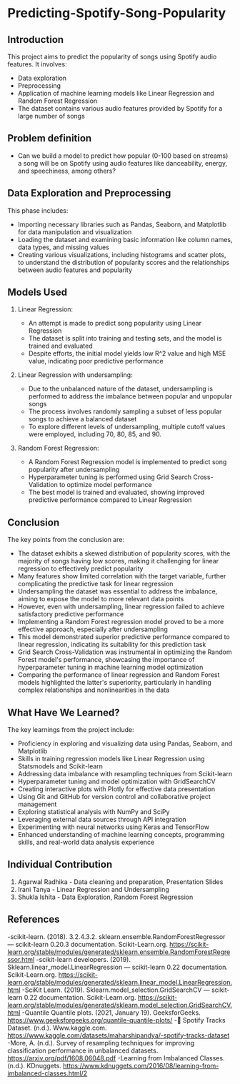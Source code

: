 # Predicting-Spotify-Song-Popularity
## Introduction
This project aims to predict the popularity of songs using Spotify audio features. It involves:

- Data exploration
- Preprocessing
- Application of machine learning models like Linear Regression and Random Forest Regression
- The dataset contains various audio features provided by Spotify for a large number of songs

## Problem definition
- Can we build a model to predict how popular (0-100 based on streams) a song will be on Spotify using audio features like danceability, energy, and speechiness, among others?

## Data Exploration and Preprocessing
This phase includes:

- Importing necessary libraries such as Pandas, Seaborn, and Matplotlib for data manipulation and visualization
- Loading the dataset and examining basic information like column names, data types, and missing values
- Creating various visualizations, including histograms and scatter plots, to understand the distribution of popularity scores and the relationships between audio features and popularity

## Models Used
1. Linear Regression:
   - An attempt is made to predict song popularity using Linear Regression
   - The dataset is split into training and testing sets, and the model is trained and evaluated
   - Despite efforts, the initial model yields low R^2 value and high MSE value, indicating poor predictive performance

2. Linear Regression with undersampling:
   - Due to the unbalanced nature of the dataset, undersampling is performed to address the imbalance between popular and unpopular songs
   - The process involves randomly sampling a subset of less popular songs to achieve a balanced dataset
   - To explore different levels of undersampling, multiple cutoff values were employed, including 70, 80, 85, and 90.

3. Random Forest Regression:
   - A Random Forest Regression model is implemented to predict song popularity after undersampling
   - Hyperparameter tuning is performed using Grid Search Cross-Validation to optimize model performance
   - The best model is trained and evaluated, showing improved predictive performance compared to Linear Regression

## Conclusion
The key points from the conclusion are:

- The dataset exhibits a skewed distribution of popularity scores, with the majority of songs having low scores, making it challenging for linear regression to effectively predict popularity
- Many features show limited correlation with the target variable, further complicating the predictive task for linear regression
- Undersampling the dataset was essential to address the imbalance, aiming to expose the model to more relevant data points
- However, even with undersampling, linear regression failed to achieve satisfactory predictive performance
- Implementing a Random Forest regression model proved to be a more effective approach, especially after undersampling
- This model demonstrated superior predictive performance compared to linear regression, indicating its suitability for this prediction task
- Grid Search Cross-Validation was instrumental in optimizing the Random Forest model's performance, showcasing the importance of hyperparameter tuning in machine learning model optimization
- Comparing the performance of linear regression and Random Forest models highlighted the latter's superiority, particularly in handling complex relationships and nonlinearities in the data

## What Have We Learned?
The key learnings from the project include:

- Proficiency in exploring and visualizing data using Pandas, Seaborn, and Matplotlib
- Skills in training regression models like Linear Regression using Statsmodels and Scikit-learn
- Addressing data imbalance with resampling techniques from Scikit-learn
- Hyperparameter tuning and model optimization with GridSearchCV
- Creating interactive plots with Plotly for effective data presentation
- Using Git and GitHub for version control and collaborative project management
- Exploring statistical analysis with NumPy and SciPy
- Leveraging external data sources through API integration
- Experimenting with neural networks using Keras and TensorFlow
- Enhanced understanding of machine learning concepts, programming skills, and real-world data analysis experience

## Individual Contribution  
1. Agarwal Radhika - Data cleaning and preparation, Presentation Slides  
2. Irani Tanya - Linear Regression and Undersampling  
3. Shukla Ishita - Data Exploration, Random Forest Regression  

## References 
-scikit-learn. (2018). 3.2.4.3.2. sklearn.ensemble.RandomForestRegressor — scikit-learn 0.20.3 documentation. Scikit-Learn.org. https://scikit-learn.org/stable/modules/generated/sklearn.ensemble.RandomForestRegressor.html
-scikit-learn developers. (2019). Sklearn.linear_model.LinearRegression — scikit-learn 0.22 documentation. Scikit-Learn.org. https://scikit-learn.org/stable/modules/generated/sklearn.linear_model.LinearRegression.html
-SciKit Learn. (2019). Sklearn.model_selection.GridSearchCV — scikit-learn 0.22 documentation. Scikit-Learn.org. https://scikit-learn.org/stable/modules/generated/sklearn.model_selection.GridSearchCV.html
-Quantile Quantile plots. (2021, January 19). GeeksforGeeks. https://www.geeksforgeeks.org/quantile-quantile-plots/
-🎹 Spotify Tracks Dataset. (n.d.). Www.kaggle.com. https://www.kaggle.com/datasets/maharshipandya/-spotify-tracks-dataset
-More, A. (n.d.). Survey of resampling techniques for improving classification performance in unbalanced datasets. https://arxiv.org/pdf/1608.06048.pdf
-Learning from Imbalanced Classes. (n.d.). KDnuggets. https://www.kdnuggets.com/2016/08/learning-from-imbalanced-classes.html/2

